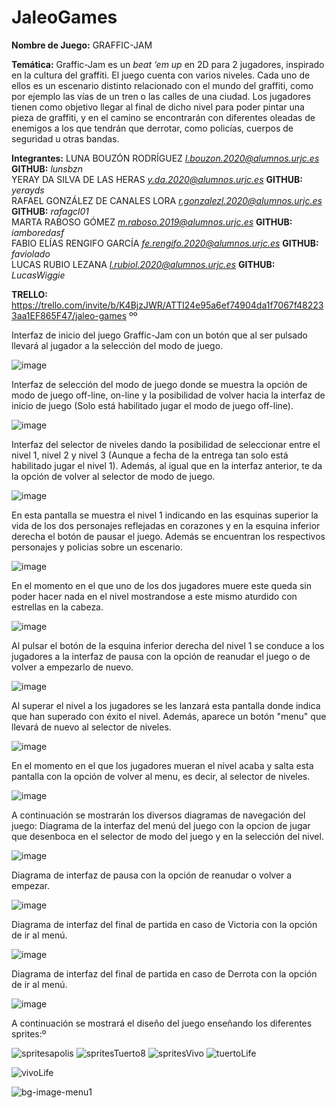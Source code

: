 # JaleoGames
**Nombre de Juego:** GRAFFIC-JAM </br>

**Temática:** Graffic-Jam es un *beat ‘em up* en 2D para 2 jugadores, inspirado en la cultura del graffiti. El juego cuenta con varios niveles. Cada uno de ellos es un escenario distinto relacionado con el mundo del graffiti, como por ejemplo las vías de un tren o las calles de una ciudad. Los jugadores tienen como objetivo llegar al final de dicho nivel para poder pintar una pieza de graffiti, y en el camino se encontrarán con diferentes oleadas de enemigos a los que tendrán que derrotar, como policías, cuerpos de seguridad u otras bandas. </br>

**Integrantes:** LUNA BOUZÓN RODRÍGUEZ *l.bouzon.2020@alumnos.urjc.es* **GITHUB:** *lunsbzn*</br>
YERAY DA SILVA DE LAS HERAS *y.da.2020@alumnos.urjc.es* **GITHUB:** *yerayds*</br>
RAFAEL GONZÁLEZ DE CANALES LORA *r.gonzalezl.2020@alumnos.urjc.es* **GITHUB:** *rafagcl01*</br>
MARTA RABOSO GÓMEZ *m.raboso.2019@alumnos.urjc.es* **GITHUB:** *iamboredasf*</br>
FABIO ELÍAS RENGIFO GARCÍA *fe.rengifo.2020@alumnos.urjc.es* **GITHUB:** *faviolado*</br>
LUCAS RUBIO LEZANA *l.rubiol.2020@alumnos.urjc.es*  **GITHUB:** *LucasWiggie*</br>

**TRELLO:** https://trello.com/invite/b/K4BjzJWR/ATTI24e95a6ef74904da1f7067f482233aa1EF865F47/jaleo-games
ºº

Interfaz de inicio del juego Graffic-Jam con un botón que al ser pulsado llevará al jugador a la selección del modo de juego.

![image](https://user-images.githubusercontent.com/82967594/204652679-f5da9bcb-70c2-4528-8d15-ab6aade0b1ed.png)

Interfaz de selección del modo de juego donde se muestra la opción de modo de juego off-line, on-line y la posibilidad de volver hacia la interfaz de inicio de juego (Solo está habilitado jugar el modo de juego off-line).

![image](https://user-images.githubusercontent.com/82967594/204653038-7394b02b-7390-4a73-b7e4-a8df912c5d52.png)

Interfaz del selector de niveles dando la posibilidad de seleccionar entre el nivel 1, nivel 2 y nivel 3 (Aunque a fecha de la entrega tan solo está habilitado jugar el nivel 1). Además, al igual que en la interfaz anterior, te da la opción de volver al selector de modo de juego.

![image](https://user-images.githubusercontent.com/82967594/204653505-4f476333-4ddf-4ec9-8f8c-402f384ea661.png)

En esta pantalla se muestra el nivel 1 indicando en las esquinas superior la vida de los dos personajes reflejadas en corazones y en la esquina inferior derecha el botón de pausar el juego. Además se encuentran los respectivos personajes y policias sobre un escenario.

![image](https://user-images.githubusercontent.com/82967594/204653993-7c2e30b8-4a01-400c-86d5-9ad40ae64c40.png)

En el momento en el que uno de los dos jugadores muere este queda sin poder hacer nada en el nivel mostrandose a este mismo aturdido con estrellas en la cabeza.

![image](https://user-images.githubusercontent.com/82967594/204655605-fd7a0f31-16e6-4ddd-a76b-32692b721c53.png)

Al pulsar el botón de la esquina inferior derecha del nivel 1 se conduce a los jugadores a la interfaz de pausa con la opción de reanudar el juego o de volver a empezarlo de nuevo.

![image](https://user-images.githubusercontent.com/82967594/204654379-fc09ac55-084e-4bc3-94fe-3e4545ccf273.png)

Al superar el nivel a los jugadores se les lanzará esta pantalla donde indica que han superado con éxito el nivel. Además, aparece un botón "menu" que llevará de nuevo al selector de niveles.

![image](https://user-images.githubusercontent.com/82967594/204654978-7685ab69-b3ed-43b4-a2f2-9f3d54a9af9a.png)

En el momento en el que los jugadores mueran el nivel acaba y salta esta pantalla con la opción de volver al menu, es decir, al selector de niveles.

![image](https://user-images.githubusercontent.com/82967594/204658351-8f91597e-cb0d-4900-9a87-410504454256.png)

A continuación se mostrarán los diversos diagramas de navegación del juego:
Diagrama de la interfaz del menú del juego con la opcion de jugar que desenboca en el selector de modo del juego y en la selección del nivel.

![image](https://user-images.githubusercontent.com/82967594/204657875-50a2d8c3-7522-4192-b47a-1c36aeba5d28.png)

Diagrama de interfaz de pausa con la opción de reanudar o volver a empezar.

![image](https://user-images.githubusercontent.com/82967594/204658452-15eb4473-0122-45b2-89be-442515ba9aa7.png)

Diagrama de interfaz del final de partida en caso de Victoria con la opción de ir al menú.

![image](https://user-images.githubusercontent.com/82967594/204658536-419fe77d-9ea4-4fe5-b8ac-8ba11135ab60.png)

Diagrama de interfaz del final de partida en caso de Derrota con la opción de ir al menú.

![image](https://user-images.githubusercontent.com/82967594/204658640-d4a37212-468a-459c-a053-1bd8115c9f65.png)

A continuación se mostrará el diseño del juego enseñando los diferentes sprites:º

![spritesapolis](https://user-images.githubusercontent.com/82967594/204659016-bad415a9-0bf2-4aec-b0ff-414f8d16a7d3.png)
![spritesTuerto8](https://user-images.githubusercontent.com/82967594/204659061-f2b7af86-3bb1-4643-9556-e1a4edf03363.png)
![spritesVivo](https://user-images.githubusercontent.com/82967594/204659098-3dd3981a-d13e-4f98-9bb3-8f455d842c4c.png)
![tuertoLife](https://user-images.githubusercontent.com/82967594/204659131-ab85146b-af85-4441-897d-fe7a1e322e80.png)

![vivoLife](https://user-images.githubusercontent.com/82967594/204659151-f69eb419-8649-491a-a970-10bfe0a472ef.png)

![bg-image-menu1](https://user-images.githubusercontent.com/82967594/204659344-277ca8d0-5e9e-4ad1-93aa-984bafdfb8e6.jpg)





